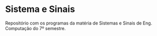 # Sistema e Sinais
 Repositório com os programas da matéria de Sistemas e Sinais de Eng. Computação do 7º semestre.
